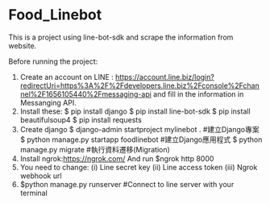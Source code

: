 # Food_Linebot

This is a project using line-bot-sdk and scrape the information from website.

Before running the project:
1. Create an account on LINE : https://account.line.biz/login?redirectUri=https%3A%2F%2Fdevelopers.line.biz%2Fconsole%2Fchannel%2F1656105440%2Fmessaging-api
and fill in the information in Messanging API.
2. Install these:
    $ pip install django
    $ pip install line-bot-sdk
    $ pip install beautifulsoup4
    $ pip install requests
3. Create django
    $ django-admin startproject mylinebot .  #建立Django專案
    $ python manage.py startapp foodlinebot  #建立Django應用程式
    $ python manage.py migrate  #執行資料遷移(Migration)
4. Install ngrok:https://ngrok.com/
    And run
    $ngrok http 8000
5. You need to change:
   (i) Line secret key
   (ii) Line access token
   (iii) Ngrok webhook url
6. $python manage.py runserver #Connect to line server with your terminal
   

